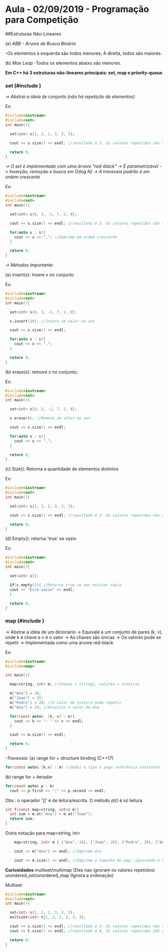 # Aula - 02/09/2019 - Programação para Competição

##Estruturas Não-Lineares

(a) _ABB - Árvore de Busca Binária_

-Os elementos à esquerda são todos menores; À direita, todos são maiores.

(b) _Max Leap_
-Todos os elementos abaixo são menores.


**Em C++ há 3 estruturas não-lineares principais: set, map e priority-queue**

### set (#include <set>)

_-> Abstrai a ideia de conjunto (não há repetição de elementos)_

Ex:
```c
#include<iostream>
#include<set>
int main(){

  set<int> s{1, 2, 2, 3, 3, 3};

  cout << s.size() << endl; //resultado é 3. Os valores repetidos não são contados.

  return 0;
}
```

_-> O set é implementado com uma árvore "red-black"_
_-> É parametrizável_
_-> Inserção, remoção e busca em O(log N)_
_-> A travessia padrão é em ordem crescente_

Ex:
```c
#include<iostream>
#include<set>
int main(){

  set<int> s{8, 3, -1, 7, 2, 8};

  cout << s.size() << endl; //resultado é 3. Os valores repetidos não são contados.

  for(auto x : s){
    cout << x << ","; //Imprime em ordem crescente
  }

  return 0;
}
```
_-> Métodos importante:_

(a) insert(x): Insere x no conjunto

Ex:
```c
#include<iostream>
#include<set>
int main(){

  set<int> s{8, 3, -1, 7, 2, 8};

  s.insert(10); //Insere um valor no set

  cout << s.size() << endl;

  for(auto x : s){
    cout << x << ",";
  }

  return 0;
}
```

(b) erase(x): remove x no conjunto;

Ex:
```c
#include<iostream>
#include<set>
int main(){

  set<int> s{8, 3, -1, 7, 2, 8};

  s.erase(8); //Remove um valor no set

  cout << s.size() << endl;

  for(auto x : s){
    cout << x << ",";
  }

  return 0;
}
```

(c) Size(): Retorna a quantidade de elementos distintos

Ex:
```c
#include<iostream>
#include<set>
int main(){

  set<int> s{1, 2, 2, 3, 3, 3};

  cout << s.size() << endl; //resultado é 3. Os valores repetidos não são contados.

  return 0;
}
```

(d) Empty(): retorna 'true' se vazio

Ex:
```c
#include<iostream>
#include<set>
int main(){

  set<int> s{};

  if(s.empty()){ //Retorna true se set estiver vazio
  cout << "Está vazio" << endl;
  }

  return 0;
}
```

### map (#include <map>)

-> Abstrai a ideia de um dicionário
-> Equivale a um conjunto de pares (k, v), onde k é chave e v é o valor
-> As chaves são únicas
-> Os valores pode se repetir
-> Implementada como uma árvore red-black

Ex:
```c
#include<iostream>
#include<map>

int main(){

  map<string, int> m; //chaves = strings, valores = inteiros

  m["Ana"] = 18;
  m["Joao"] = 20;
  m["Pedro"] = 20; //O valor de inteiro pode repetir
  m["Ana"] = 19; //Atualiza o valor de Ana

  for(const auto&  [k, v] : m){
    cout << k << ": " << v << endl;
  }

  cout << m.size() << endl;

  return 0;
}
```

_-Travessia_:
(a) range for + structure binding (C++17)
```c
for(const auto& [k,v] : m) //deduz o tipo e pega referência constante

```
(b) range for + iterador
```c
for(const auto& p : m)
  cout << p.first << ":" << p.second << endl;
```

Obs.: o operador '[]' é de leitura/escrita. O método _at()_ é só leitura

```c
int f(const map<string, int>& m){
  int sum = m.at("Ana") + m.at("Joao");
  return sum;
}
```

Outra notação para map<string, int>

```c
    map<string, int> m { {"Ana", 18}, {"Joao", 20}, {"Pedro", 20}, {"Ana", 19}};

    cout << m["Ana"] << endl; //Imprime Ana

    cout << m.size() << endl; //Imprime o tamanho do map, ignorando o valor repetido que foi sobrescrito, {"Ana", 18}. Por causa da chave que não pode ser repetida.
```

**Curiosidades** multiset/multimap (Eles nao ignoram os valores repetidos)
                 unordered_set/unordered_map (Ignora a ordenação)

Multiset:

```c
#include<iostream>
#include<set>
int main(){

  set<int> s{1, 2, 2, 3, 3, 3};
  multiset<int> t{1, 2, 2, 3, 3, 3};

  cout << s.size() << endl; //resultado é 3. Os valores repetidos não são contados.
  cout << t.size() << endl; //resultado é 6. Os valores repetidos SAO contados.

  return 0;
}
```

